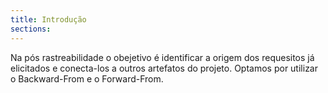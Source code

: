 ```yaml
---
title: Introdução
sections:
---
```


Na pós rastreabilidade o obejetivo é identificar a origem dos requesitos já elicitados e conecta-los a outros artefatos do projeto. Optamos por utilizar o Backward-From e o Forward-From.